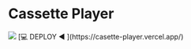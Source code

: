 # Cassette Player

<img src="https://i.ibb.co/yPKNFW2/cassette.png">
[💻 DEPLOY ◀ ](https://casette-player.vercel.app/)
